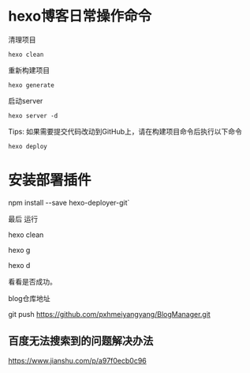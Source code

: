 # hexo博客日常操作命令

清理项目

```
hexo clean
```

 重新构建项目

```
hexo generate
```

启动server

```
hexo server -d
```

 Tips: 如果需要提交代码改动到GitHub上，请在构建项目命令后执行以下命令

```
hexo deploy
```

# 安装部署插件

npm install --save hexo-deployer-git`

最后 运行 

hexo clean 

 hexo g 

 hexo d

 看看是否成功。

blog仓库地址

git push https://github.com/pxhmeiyangyang/BlogManager.git

## 百度无法搜索到的问题解决办法

https://www.jianshu.com/p/a97f0ecb0c96